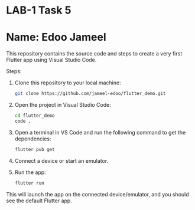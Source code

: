 
# LAB-1 Task 5
# Name: Edoo Jameel


This repository contains the source code and steps to create a very first Flutter app using Visual Studio Code.

Steps:
1. Clone this repository to your local machine:

    ```bash
    git clone https://github.com/jameel-edoo/flutter_demo.git
    ```

2. Open the project in Visual Studio Code:

    ```bash
    cd flutter_demo
    code .
    ```

3. Open a terminal in VS Code and run the following command to get the dependencies:

    ```bash
    flutter pub get
    ```


4. Connect a device or start an emulator.


5. Run the app:

    ```bash
    flutter run
    ```

This will launch the app on the connected device/emulator, and you should see the default Flutter app.


